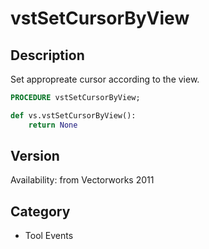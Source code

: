 # vstSetCursorByView

## Description
Set appropreate cursor according to the view.

```pascal
PROCEDURE vstSetCursorByView;
```

```python
def vs.vstSetCursorByView():
    return None
```

## Version
Availability: from Vectorworks 2011

## Category
* Tool Events

